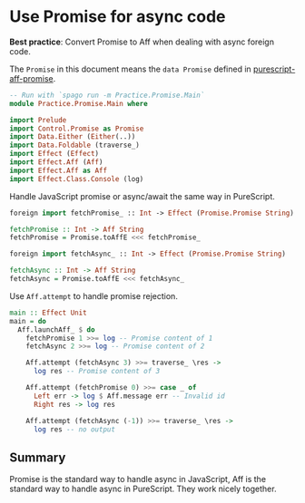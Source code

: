 # Use Promise for async code

**Best practice**: Convert Promise to Aff when dealing with async foreign code.

The `Promise` in this document means the `data Promise` defined in [purescript-aff-promise](https://pursuit.purescript.org/packages/purescript-aff-promise).

```purescript
-- Run with `spago run -m Practice.Promise.Main`
module Practice.Promise.Main where

import Prelude
import Control.Promise as Promise
import Data.Either (Either(..))
import Data.Foldable (traverse_)
import Effect (Effect)
import Effect.Aff (Aff)
import Effect.Aff as Aff
import Effect.Class.Console (log)
```

Handle JavaScript promise or async/await the same way in PureScript.

```purescript
foreign import fetchPromise_ :: Int -> Effect (Promise.Promise String)

fetchPromise :: Int -> Aff String
fetchPromise = Promise.toAffE <<< fetchPromise_

foreign import fetchAsync_ :: Int -> Effect (Promise.Promise String)

fetchAsync :: Int -> Aff String
fetchAsync = Promise.toAffE <<< fetchAsync_
```

Use `Aff.attempt` to handle promise rejection.

```purescript
main :: Effect Unit
main = do
  Aff.launchAff_ $ do
    fetchPromise 1 >>= log -- Promise content of 1
    fetchAsync 2 >>= log -- Promise content of 2

    Aff.attempt (fetchAsync 3) >>= traverse_ \res ->
      log res -- Promise content of 3

    Aff.attempt (fetchPromise 0) >>= case _ of
      Left err -> log $ Aff.message err -- Invalid id
      Right res -> log res

    Aff.attempt (fetchAsync (-1)) >>= traverse_ \res ->
      log res -- no output
```

## Summary

Promise is the standard way to handle async in JavaScript, Aff is the standard way to handle async in PureScript. They work nicely together.
